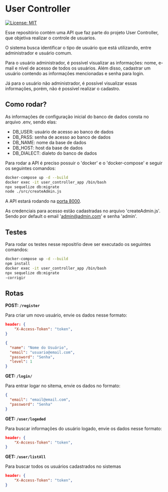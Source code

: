 # User Controller

[![License: MIT](https://img.shields.io/badge/License-MIT-blue.svg)](https://opensource.org/licenses/gpl-3.0.html)

Esse repositório contém uma API que faz parte do projeto User Controller, que objetiva realizar o controle de usuarios.

O sistema busca identificar o tipo de usuário que está utilizando, entre administrador e usuário comum.

Para o usuário administrador, é possível visualizar as informações: nome, e-mail e nível de acesso de todos os usuários. Além disso, cadastrar um usuário contendo as informações mencionadas e senha para login.

Já para o usuário não administrador, é possível visualizar essas informações, porém, não é possível realizar o cadastro.

## Como rodar?

As informações de configuração inicial do banco de dados consta no arquivo .env, sendo elas:

- DB_USER: usuário de acesso ao banco de dados
- DB_PASS: senha de acesso ao banco de dados
- DB_NAME: nome da base de dados
- DB_HOST: host da base de dados
- DB_DIALECT: dialeto do banco de dados

Para rodar a API é preciso possuir o 'docker' e o 'docker-compose' e seguir os seguintes comandos:

```bash
docker-compose up -d --build
docker exec -it user_controller_app /bin/bash
npx sequelize db:migrate
node ./src/createAdmin.js
```

A API estará rodando na [porta 8000](http://localhost:8000).

As credenciais para acesso estão cadastradas no arquivo 'createAdmin.js'. Sendo por default o email 'admin@admin.com' e senha 'admin'.

## Testes

Para rodar os testes nesse repositŕio deve ser executado os seguintes comandos:

```bash
docker-compose up -d --build
npm install
docker exec -it user_controller_app /bin/bash
npx sequelize db:migrate
-corrigir
```

## Rotas

**POST: `/register`**

Para criar um novo usuário, envie os dados nesse formato:

```json
header: {
    "X-Access-Token": "token",
}
```

```json
{
  "name": "Nome do Usuário",
  "email": "usuario@email.com",
  "password": "Senha",
  "level": 1
}
```

**GET: `/login/`**

Para entrar logar no sitema, envie os dados no formato:

```json
{
  "email": "email@email.com",
  "password": "Senha"
}
```

**GET: `/user/logeded`**

Para buscar informações do usuário logado, envie os dados nesse formato:

```json
header: {
    "X-Access-Token": "token",
}
```

**GET: `/user/listAll`**

Para buscar todos os usuários cadastrados no sistemas

```json
header: {
    "X-Access-Token": "token",
}
```
